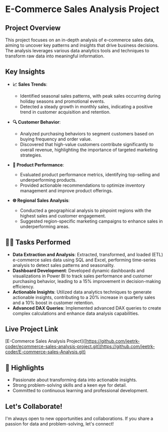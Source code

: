 # E-Commerce Sales Analysis Project


## Project Overview
This project focuses on an in-depth analysis of e-commerce sales data, aiming to uncover key patterns and insights that drive business decisions. The analysis leverages various data analytics tools and techniques to transform raw data into meaningful information.

## Key Insights

- **📈 Sales Trends**:
  - Identified seasonal sales patterns, with peak sales occurring during holiday seasons and promotional events.
  - Detected a steady growth in monthly sales, indicating a positive trend in customer acquisition and retention.

- **🔍 Customer Behavior**:
  - Analyzed purchasing behaviors to segment customers based on buying frequency and order value.
  - Discovered that high-value customers contribute significantly to overall revenue, highlighting the importance of targeted marketing strategies.

- **📌 Product Performance**:
  - Evaluated product performance metrics, identifying top-selling and underperforming products.
  - Provided actionable recommendations to optimize inventory management and improve product offerings.

- **🌐 Regional Sales Analysis**:
  - Conducted a geographical analysis to pinpoint regions with the highest sales and customer engagement.
  - Suggested region-specific marketing campaigns to enhance sales in underperforming areas.

## 🤹‍♂️ Tasks Performed

- **Data Extraction and Analysis**: Extracted, transformed, and loaded (ETL) e-commerce sales data using SQL and Excel, performing time-series analysis to detect sales patterns and seasonality.
- **Dashboard Development**: Developed dynamic dashboards and visualizations in Power BI to track sales performance and customer purchasing behavior, leading to a 15% improvement in decision-making efficiency.
- **Actionable Insights**: Utilized data analytics techniques to generate actionable insights, contributing to a 20% increase in quarterly sales and a 10% boost in customer retention.
- **Advanced DAX Queries**: Implemented advanced DAX queries to create complex calculations and enhance data analysis capabilities.

## Live Project Link
[E-Commerce Sales Analysis Project]([https://github.com/jeetrk-coder/ecommerce-sales-analysis-project.git](https://github.com/jeetrk-coder/E-commerce-sales-Analysis.git)

## 🌟 Highlights

- Passionate about transforming data into actionable insights.
- Strong problem-solving skills and a keen eye for detail.
- Committed to continuous learning and professional development.


## Let's Collaborate!
I'm always open to new opportunities and collaborations. If you share a passion for data and problem-solving, let's connect!

